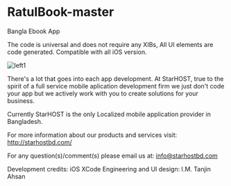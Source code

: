 # RatulBook-master
Bangla Ebook App

The code is universal and does not require any XIBs, All UI elements are code generated. Compatible with all iOS version.

![left1](https://user-images.githubusercontent.com/22914512/182013762-2797bbac-bcfb-4495-95f2-9da574d0cd21.jpg)


There's a lot that goes into each app development. At StarHOST, true to the spirit of a full service mobile aplication development firm we just don't code your app but we actively work with you to create solutions for your business. 

Currently StarHOST is the only Localized mobile application provider in Bangladesh. 

For more information about our products and services visit:
http://starhostbd.com/

For any question(s)/comment(s) please email us at:
info@starhostbd.com

Development credits:
iOS XCode Engineering and UI design:
I.M. Tanjin Ahsan
